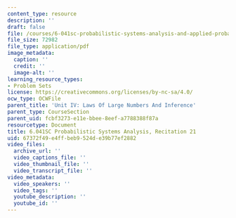 ```yaml
---
content_type: resource
description: ''
draft: false
file: /courses/6-041sc-probabilistic-systems-analysis-and-applied-probability-fall-2013/67372f49e4ffbeb9524de39b77ef2882_MIT6_041SCF13_rec21.pdf
file_size: 72982
file_type: application/pdf
image_metadata:
  caption: ''
  credit: ''
  image-alt: ''
learning_resource_types:
- Problem Sets
license: https://creativecommons.org/licenses/by-nc-sa/4.0/
ocw_type: OCWFile
parent_title: 'Unit IV: Laws Of Large Numbers And Inference'
parent_type: CourseSection
parent_uid: fcbf3273-e11e-bbee-8eef-a7788388f87a
resourcetype: Document
title: 6.041SC Probabilistic Systems Analysis, Recitation 21
uid: 67372f49-e4ff-beb9-524d-e39b77ef2882
video_files:
  archive_url: ''
  video_captions_file: ''
  video_thumbnail_file: ''
  video_transcript_file: ''
video_metadata:
  video_speakers: ''
  video_tags: ''
  youtube_description: ''
  youtube_id: ''
---
```

